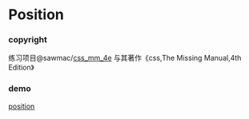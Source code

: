 # Position

### copyright
练习项目@sawmac/[css_mm_4e](https://github.com/sawmac/css_mm_4e)
与其著作《css,The Missing Manual,4th Edition》

### demo
[position](https://kunduin.github.io/Web-Begin/day3/position/position.html)
